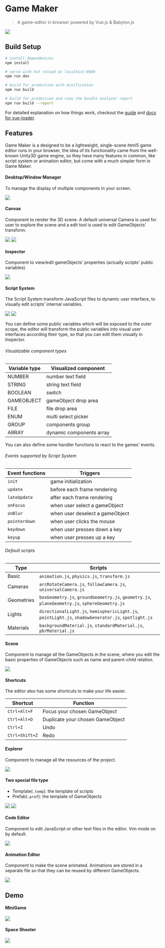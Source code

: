 # Game Maker

> A game-editor in browser powered by Vue.js & Babylon.js

![](screenshots/image1.png)

## Build Setup

``` bash
# install dependencies
npm install

# serve with hot reload at localhost:9080
npm run dev

# build for production with minification
npm run build

# build for production and view the bundle analyzer report
npm run build --report
```

For detailed explanation on how things work, checkout the [guide](http://vuejs-templates.github.io/webpack/) and [docs for vue-loader](http://vuejs.github.io/vue-loader).

## Features
Game Maker is a designed to be a lightweight, single-scene html5 game editor runs in your browser,
the idea of its functionality came from the well-known Unity3D game engine, so they have many features
in common, like script system or animation editor, but come with a much simpler form in Game Maker.

#### Desktop/Window Manager
To manage the display of multiple components in your screen.

![](screenshots/image2.gif)

#### Canvas
Component to render the 3D scene. A default universal Camera is used for user to
explore the scene and a edit tool is used to edit GameObjects' transform.

![](screenshots/image3.gif)
![](screenshots/image4.gif)

#### Inspector
Component to view/edit gameObjects' properties (actually scripts' public variables).

![](screenshots/image5.gif)

#### Script System
The Script System transform JavaScript files to dynamic user interface,
to visually edit scripts' internal variables.

![](screenshots/image6.png)
![](screenshots/image8.gif)

You can define some public variables which will be exposed to the outer scope,
the editor will transform the public variables into visual user interfaces according their
type, so that you can edit them visually in Inspector.
###### Visualizable component types
| Variable type | Visualized component |
| ------------- | -------------------- |
| NUMBER        | number text field    |
| STRING        | string text field    |
| BOOLEAN       | switch               |
| GAMEOBJECT    | gameObject drop area |
| FILE          | file drop area       |
| ENUM          | multi select picker  |
| GROUP         | components group     |
| ARRAY         | dynamic components array |

You can also define some handler functions
to react to the games' events.
###### Events supported by Script System
| Event functions | Triggers          |
| --------------- | ----------------- |
| `init`            | game initialization |
| `update`          | before each frame rendering |
| `lateUpdate`      | after each frame rendering |
| `onFocus`         | when user select a gameObject |
| `onBlur`          | when user deselect a gameObject |
| `pointerdown`     | when user clicks the mouse |
| `keydown`         | when user presses down a key |
| `keyup`           | when user presses up a key |

###### Default scripts
| Type | Scripts |
| ---- | ------- |
| Basic | `animation.js`, `physics.js`, `transform.js​` |
| Cameras | `arcRotateCamera.js`, `followCamera.js`, `universalCamera.js` |
| Geometries | `boxGeometry.js`, `groundGeometry.js`, `geometry.js`, `planeGeometry.js`, `sphereGeometry.js` |
| Lights | `directionalLight.js`, `hemisphericLight.js`, `pointLight.js`, `shadowGenerator.js`, `spotlight.js` |
| Materials | `backgroundMaterial.js`, `standardMaterial.js`, `pbrMaterial.js` |

#### Scene
Component to manage all the GameObjects in the scene, where you edit the basic
properties of GameObjects such as name and parent-child relation.

![](screenshots/image9.gif)

#### Shortcuts
The editor also has some shortcuts to make your life easier.

| Shortcut | Function |
| -------- | -------- |
| `Ctrl+Alt+F` | Focus your chosen GameObject |
| `Ctrl+Alt+D` | Duplicate your chosen GameObject |
| `Ctrl+Z` | Undo |
| `Ctrl+Shift+Z` | Redo |

#### Explorer
Component to manage all the resources of the project.

![](screenshots/image10.gif)

#### Two special file type
- Template(`.temp`): the template of scripts
- Prefab(`.pref`): the template of GameObjects

![](screenshots/image11.gif)
![](screenshots/image12.gif)

#### Code Editor
Component to edit JavaScript or other text files in the editor.
Vim mode on by default.

![](screenshots/image13.png)

#### Animation Editor
Component to make the scene animated. Animations are stored in a separate file
so that they can be reused by different GameObjects.

![](screenshots/image14.gif)

## Demo

#### MiniGame

![](screenshots/image15.gif)

#### Space Shooter

![](screenshots/image16.gif)
